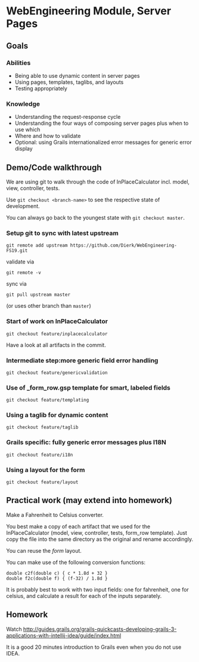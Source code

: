 # WebEngineering Module, Server Pages

## Goals

### Abilities
- Being able to use dynamic content in server pages
- Using pages, templates, taglibs, and layouts
- Testing appropriately

### Knowledge
- Understanding the request-response cycle
- Understanding the four ways of composing server pages plus when to use which
- Where and how to validate
- Optional: using Grails internationalized error messages for generic error display

## Demo/Code walkthrough 

We are using git to walk through the code of InPlaceCalculator
incl. model, view, controller, tests.

Use `git checkout <branch-name>` to see the respective state of development.

You can always go back to the youngest state with `git checkout master`.

### Setup git to sync with latest upstream

`git remote add upstream https://github.com/Dierk/WebEngineering-FS19.git`

validate via

`git remote -v`

sync via

`git pull upstream master`

(or uses other branch than `master`)

### Start of work on InPlaceCalculator

	git checkout feature/inplacecalculator
	
Have a look at all artifacts in the commit.

### Intermediate step:more generic field error handling

	git checkout feature/genericvalidation	

### Use of _form_row.gsp template for smart, labeled fields	

	git checkout feature/templating
	
### Using a taglib for dynamic content

	git checkout feature/taglib

### Grails specific: fully generic error messages plus I18N

	git checkout feature/i18n
	
### Using a layout for the form

	git checkout feature/layout
	

## Practical work (may extend into homework)

Make a Fahrenheit to Celsius converter.

You best make a copy of each artifact that we used for the InPlaceCalculator
(model, view, controller, tests, form_row template).
Just copy the file into the same directory as the original and rename accordingly.

You can reuse the _form_ layout.

You can make use of the following conversion functions:

	double c2f(double c) { c * 1.8d + 32 }
	double f2c(double f) { (f-32) / 1.8d }

It is probably best to work with two input fields: one for fahrenheit, one for celsius,
and calculate a result for each of the inputs separately.

## Homework 

Watch http://guides.grails.org/grails-quickcasts-developing-grails-3-applications-with-intellij-idea/guide/index.html

It is a good 20 minutes introduction to Grails even when you do not use IDEA.
